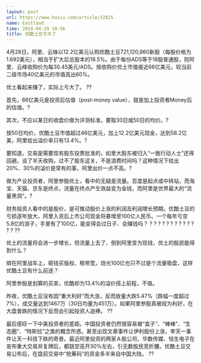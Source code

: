 ```yaml
---
layout: post
url: https://www.huxiu.com/article/32825
name: Eastland
time: 2014-04-29 10:56
title: 优酷土豆亏大了
---
```

4月28日，阿里、云锋以12.2亿美元认购优酷土豆721,120,860新股（每股价格为1.692美元），相当于扩大后总股本的18.5%。由于每份ADS等于18股普通股，则阿里、云峰收购价为每30.45美元/ADS。按收购价优土市值接近66亿美元，较当前二级市场40亿美元的市值高出60%。

优土看起来赚了，实际上亏大了。 ??

首先，66亿美元是投资后估值（post-money value），就是加上投资者Money后的估值。?

其次，不应以某日的收盘价做为评测标准，要取30日或50日的均价。?

按50日均价，优酷土豆市值超过46亿美元，加上12.2亿美元现金，达到58.2亿美，阿里给出溢价率只有13.4%。?

要知道，交易是需要现有股东投票批准的，如里大股东被归入“一致行动人士”还得回避。谈了半天收购，过不了股东这关，不是浪费时间吗？这种情况下给出20%、30%的溢价是常有的事，阿里出价一点不高。?

做为产业投资者，阿里参股优土，看中的无疑是流量。百度是起点或中转站，而淘宝、天猫、京东是终点，流量在终点产生效益变为金钱，而阿里是世界最大的“流量黑洞”。?

财务投资人看中的是股价，是可推动股价上涨的利润及利润增长预期。优酷土豆的亏损逐年放大，阿里入资后上市公司现金将暴增至100亿人民币。一个每年亏空5.8亿的浪子，手里有了100亿，能变得会过日子、会赚钱吗？ ? ? ? ? ? ? ? ? ? ? ? ? ? ??

优土的流量将会进一步增长，但流量上去了、倒到阿里变为现钱，优土的股民能得到什么？

绑在阿里战车上，砸钱买版权、租带宽，烧光100亿也只不过是个流量吸盘，这样优酷土豆有什么前途？

阿里参股是划算的买卖，优酷却为13.4%的溢价搭上前程，不值。

昨夜，优酷土豆没有因“重大利好”而大涨，反而放量大跌5.47%（跌幅一度超过7%），成交量达到1467万（30日均量为451万）。如果阿里参股真被视为利好，在大盘普跌的情况下反而会引起投资人追捧。 ??

最后感叹一下中美投资者的差距。中国投资者仍然很容易被“盒子”、“棒棒”、“生态圈”、“特斯拉”之类的概念所惑。甚至出现文章事件让伊利股份上涨，李天一事件让天一科技下跌的奇景。最近阿里投资的两家Ａ股公司，华数传媒、恒生电子在宣布重大交易并复牌后，都跳空高开30%左右，引无数股民竞折腰。优酷土豆交易公布后，在盘前交易中“抢筹码”的资金多半来自中国大陆。 ??

